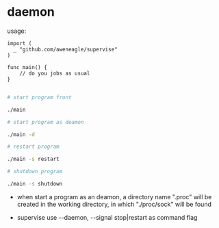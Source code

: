 # daemon

usage:

```golang
import (
  _ "github.com/aweneagle/supervise"
)

func main() {
    // do you jobs as usual
}

```

```sh

# start program front

./main

# start program as deamon

./main -d

# restart program

./main -s restart

# shutdown program

./main -s shutdown

```

* when start a program as an deamon, a directory name ".proc" will be created in the working directory, in which "./proc/sock" will be found

* supervise use --daemon, --signal stop|restart  as  command flag
